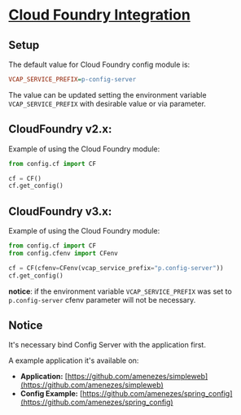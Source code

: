 # [Cloud Foundry Integration](https://www.cloudfoundry.org/)

## Setup

The default value for Cloud Foundry config module is:

```ini
VCAP_SERVICE_PREFIX=p-config-server
```

The value can be updated setting the environment variable `VCAP_SERVICE_PREFIX` with desirable value or via parameter.

## CloudFoundry v2.x:

Example of using the Cloud Foundry module:

````python
from config.cf import CF

cf = CF()
cf.get_config()
````

## CloudFoundry v3.x:

Example of using the Cloud Foundry module:

```python
from config.cf import CF
from config.cfenv import CFenv

cf = CF(cfenv=CFenv(vcap_service_prefix="p.config-server"))
cf.get_config()
```
**notice**: if the environment variable `VCAP_SERVICE_PREFIX` was set to `p.config-server` cfenv parameter will not be necessary.

## Notice

It's necessary bind Config Server with the application first.

A example application it's available on:  

- **Application:** [https://github.com/amenezes/simpleweb](https://github.com/amenezes/simpleweb)  
- **Config Example:**  [https://github.com/amenezes/spring_config](https://github.com/amenezes/spring_config)
